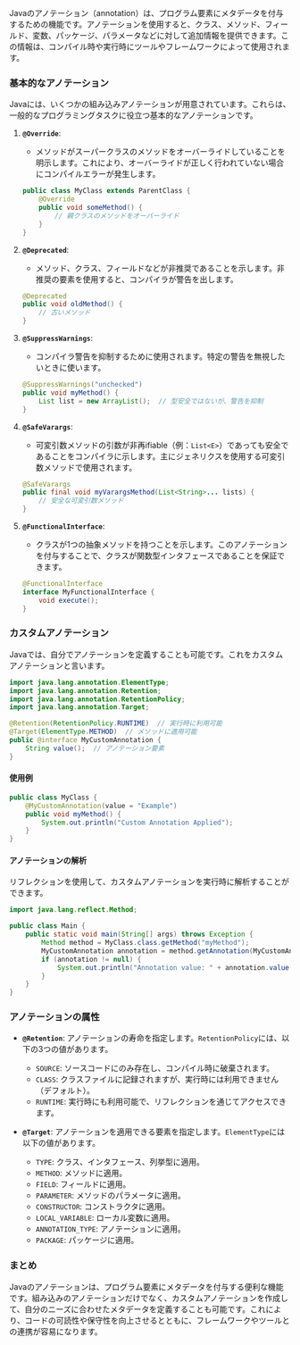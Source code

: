 Javaのアノテーション（annotation）は、プログラム要素にメタデータを付与するための機能です。アノテーションを使用すると、クラス、メソッド、フィールド、変数、パッケージ、パラメータなどに対して追加情報を提供できます。この情報は、コンパイル時や実行時にツールやフレームワークによって使用されます。

### 基本的なアノテーション

Javaには、いくつかの組み込みアノテーションが用意されています。これらは、一般的なプログラミングタスクに役立つ基本的なアノテーションです。

1. **`@Override`**:
   - メソッドがスーパークラスのメソッドをオーバーライドしていることを明示します。これにより、オーバーライドが正しく行われていない場合にコンパイルエラーが発生します。

   ```java
   public class MyClass extends ParentClass {
       @Override
       public void someMethod() {
           // 親クラスのメソッドをオーバーライド
       }
   }
   ```

2. **`@Deprecated`**:
   - メソッド、クラス、フィールドなどが非推奨であることを示します。非推奨の要素を使用すると、コンパイラが警告を出します。

   ```java
   @Deprecated
   public void oldMethod() {
       // 古いメソッド
   }
   ```

3. **`@SuppressWarnings`**:
   - コンパイラ警告を抑制するために使用されます。特定の警告を無視したいときに使います。

   ```java
   @SuppressWarnings("unchecked")
   public void myMethod() {
       List list = new ArrayList();  // 型安全ではないが、警告を抑制
   }
   ```

4. **`@SafeVarargs`**:
   - 可変引数メソッドの引数が非再ifiable（例：`List<E>`）であっても安全であることをコンパイラに示します。主にジェネリクスを使用する可変引数メソッドで使用されます。

   ```java
   @SafeVarargs
   public final void myVarargsMethod(List<String>... lists) {
       // 安全な可変引数メソッド
   }
   ```

5. **`@FunctionalInterface`**:
   - クラスが1つの抽象メソッドを持つことを示します。このアノテーションを付与することで、クラスが関数型インタフェースであることを保証できます。

   ```java
   @FunctionalInterface
   interface MyFunctionalInterface {
       void execute();
   }
   ```

### カスタムアノテーション

Javaでは、自分でアノテーションを定義することも可能です。これをカスタムアノテーションと言います。

```java
import java.lang.annotation.ElementType;
import java.lang.annotation.Retention;
import java.lang.annotation.RetentionPolicy;
import java.lang.annotation.Target;

@Retention(RetentionPolicy.RUNTIME)  // 実行時に利用可能
@Target(ElementType.METHOD)  // メソッドに適用可能
public @interface MyCustomAnnotation {
    String value();  // アノテーション要素
}
```

#### 使用例

```java
public class MyClass {
    @MyCustomAnnotation(value = "Example")
    public void myMethod() {
        System.out.println("Custom Annotation Applied");
    }
}
```

#### アノテーションの解析

リフレクションを使用して、カスタムアノテーションを実行時に解析することができます。

```java
import java.lang.reflect.Method;

public class Main {
    public static void main(String[] args) throws Exception {
        Method method = MyClass.class.getMethod("myMethod");
        MyCustomAnnotation annotation = method.getAnnotation(MyCustomAnnotation.class);
        if (annotation != null) {
            System.out.println("Annotation value: " + annotation.value());
        }
    }
}
```

### アノテーションの属性

- **`@Retention`**: アノテーションの寿命を指定します。`RetentionPolicy`には、以下の3つの値があります。
  - `SOURCE`: ソースコードにのみ存在し、コンパイル時に破棄されます。
  - `CLASS`: クラスファイルに記録されますが、実行時には利用できません（デフォルト）。
  - `RUNTIME`: 実行時にも利用可能で、リフレクションを通じてアクセスできます。

- **`@Target`**: アノテーションを適用できる要素を指定します。`ElementType`には以下の値があります。
  - `TYPE`: クラス、インタフェース、列挙型に適用。
  - `METHOD`: メソッドに適用。
  - `FIELD`: フィールドに適用。
  - `PARAMETER`: メソッドのパラメータに適用。
  - `CONSTRUCTOR`: コンストラクタに適用。
  - `LOCAL_VARIABLE`: ローカル変数に適用。
  - `ANNOTATION_TYPE`: アノテーションに適用。
  - `PACKAGE`: パッケージに適用。

### まとめ

Javaのアノテーションは、プログラム要素にメタデータを付与する便利な機能です。組み込みのアノテーションだけでなく、カスタムアノテーションを作成して、自分のニーズに合わせたメタデータを定義することも可能です。これにより、コードの可読性や保守性を向上させるとともに、フレームワークやツールとの連携が容易になります。
